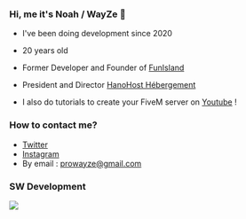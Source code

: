 ### Hi, me it's Noah / WayZe 👋

- I've been doing development since 2020
- 20 years old
- Former Developer and Founder of [FunIsland](https://twitter.com/FunIslandRP)
- President and Director [HanoHost Hébergement](https://hanohost.fr)

- I also do tutorials to create your FiveM server on [Youtube](https://www.youtube.com/channel/UCwrVESX4HcDwRnXZagsGV1Q) !

### How to contact me?

- [Twitter](https://twitter.com/WayZeSEO)
- [Instagram](https://instagram.com/wayze_tv)
- By email : prowayze@gmail.com

### SW Development
<a href="https://discord.com/invite/6RJNPph"><img src="https://discord.com/api/guilds/723245101282885742/widget.png?style=banner1"></a>
